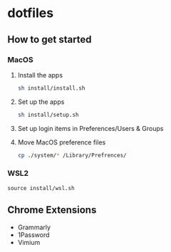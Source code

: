 # dotfiles

## How to get started

### MacOS

1. Install the apps

    ```bash
    sh install/install.sh
    ```

2. Set up the apps

    ```bash
    sh install/setup.sh
    ```

3. Set up login items in Preferences/Users & Groups
4. Move MacOS preference files

    ```bash
    cp ./system/* /Library/Prefrences/
    ```

### WSL2

`source install/wsl.sh`

## Chrome Extensions

- Grammarly
- 1Password
- Vimium
